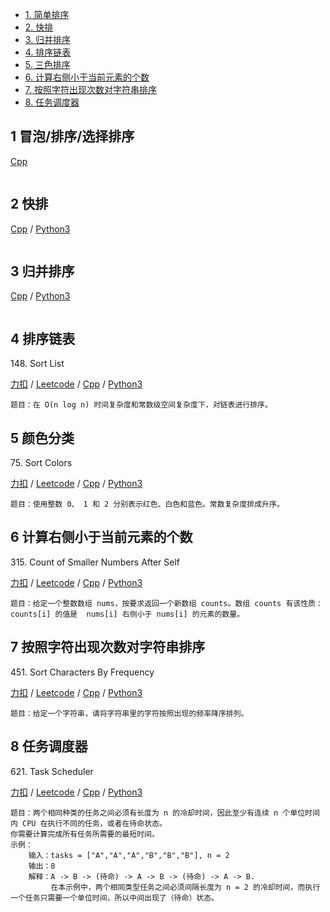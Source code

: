 <!-- GFM-TOC -->
* [1. 简单排序](#1-冒泡/排序/选择排序)
* [2. 快排](#2-快排)
* [3. 归并排序](#3-归并排序)
* [4. 排序链表](#4-排序链表)
* [5. 三色排序](#5-颜色分类)
* [6. 计算右侧小于当前元素的个数](#6-计算右侧小于当前元素的个数)
* [7. 按照字符出现次数对字符串排序](#7-按照字符出现次数对字符串排序)
* [8. 任务调度器](#8-任务调度器)
<!-- GFM-TOC -->

## 1 冒泡/排序/选择排序
[Cpp](../algo_01_sort/sort-algorithms.cpp)
```cpp
```

## 2 快排
[Cpp](../algo_01_sort/quick_sort_algorithm.cpp) / [Python3](../python-algorithm/algo_01_sort/quick_sort_algorithm.py)
```cpp
```

## 3 归并排序
[Cpp](../algo_01_sort/merge_sort_algorithm.cpp) / [Python3](../python-algorithm/algo_01_sort/merge_sort_algorithm.py)
```cpp
```

## 4 	排序链表  
148\. Sort List

[力扣](https://leetcode-cn.com/problems/sort-list/) / [Leetcode](https://leetcode.com/problems/sort-list/) / [Cpp](../algo_07_divide_and_conquer/L148-m-copy.cpp) / [Python3](../python-algorithm/algo_01_sort/L148-m-copy.py)
```
题目：在 O(n log n) 时间复杂度和常数级空间复杂度下，对链表进行排序。
```

## 5 颜色分类
75\. Sort Colors

[力扣](https://leetcode-cn.com/problems/sort-colors/) / [Leetcode](https://leetcode.com/problems/sort-colors/) / [Cpp](../algo_01_sort/L75-m.cpp) / [Python3](../python-algorithm/algo_01_sort/L75-m.py)
```
题目：使用整数 0、 1 和 2 分别表示红色、白色和蓝色。常数复杂度排成升序。
```

## 6 计算右侧小于当前元素的个数
315\. Count of Smaller Numbers After Self

[力扣](https://leetcode-cn.com/problems/count-of-smaller-numbers-after-self/) / [Leetcode](https://leetcode.com/problems/count-of-smaller-numbers-after-self/) / [Cpp](../algo_01_sort/L315-h.cpp) / [Python3](../python-algorithm/algo_01_sort/L315-h.py)
```
题目：给定一个整数数组 nums，按要求返回一个新数组 counts。数组 counts 有该性质： counts[i] 的值是  nums[i] 右侧小于 nums[i] 的元素的数量。
```

## 7 按照字符出现次数对字符串排序
451\. Sort Characters By Frequency

[力扣](https://leetcode-cn.com/problems/sort-characters-by-frequency/) / [Leetcode](https://leetcode.com/problems/sort-characters-by-frequency/) / [Cpp](../algo_01_sort/L451-m.cpp) / [Python3](../python-algorithm/algo_01_sort/L451-m.py)
```
题目：给定一个字符串，请将字符串里的字符按照出现的频率降序排列。
```

## 8 任务调度器
621\. Task Scheduler

[力扣](https://leetcode-cn.com/problems/task-scheduler/) / [Leetcode](https://leetcode.com/problems/task-scheduler/) / [Cpp](../algo_01_sort/L621-m.cpp) / [Python3](../python-algorithm/algo_01_sort/L621-m.py)
```
题目：两个相同种类的任务之间必须有长度为 n 的冷却时间，因此至少有连续 n 个单位时间内 CPU 在执行不同的任务，或者在待命状态。
你需要计算完成所有任务所需要的最短时间。
示例：
    输入：tasks = ["A","A","A","B","B","B"], n = 2
    输出：8
    解释：A -> B -> (待命) -> A -> B -> (待命) -> A -> B.
         在本示例中，两个相同类型任务之间必须间隔长度为 n = 2 的冷却时间，而执行一个任务只需要一个单位时间，所以中间出现了（待命）状态。 
```
